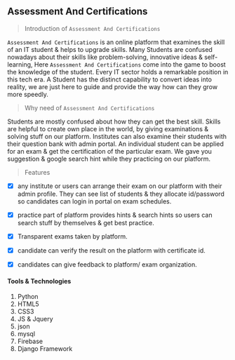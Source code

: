 

## Assessment And Certifications

> Introduction of ``Assessment And Certifications``

``Assessment And Certifications`` is an online platform that examines the skill of an IT student & helps to upgrade skills. Many Students are confused nowadays about their skills like problem-solving, innovative ideas & self-learning, Here ``Assessment And Certifications`` come into the game to boost the knowledge of the student. Every IT sector holds a remarkable position in this tech era. A Student has the distinct capability to convert ideas into reality, we are just here to guide and provide the way how can they grow more speedly. 


> Why need of ```Assessment And Certifications```

Students are mostly confused about how they can get the best skill. Skills are helpful to create own place in the world, by giving examinations & solving stuff on our platform. Institutes can also examine their students with their question bank with admin portal. An individual student can be applied for an exam & get the certification of the particular exam. We gave you suggestion & google search hint while they practicing on our platform.


> Features

- [x] any institute or users can arrange their exam on our platform with their admin profile. They can see list of students & they allocate id/password so candidates can login in portal on exam schedules.
- [x] practice part of platform provides hints & search hints so users can search stuff by themselves & get best practice.
- [x] Transparent exams taken by platform.
- [x] candidate can verify the result on the platform with certificate id.
- [x] candidates can give feedback to platform/ exam organization.



#### Tools & Technologies

1. Python
2. HTML5
3. CSS3
4. JS & Jquery
5. json
7. mysql
7. Firebase
8. Django Framework
